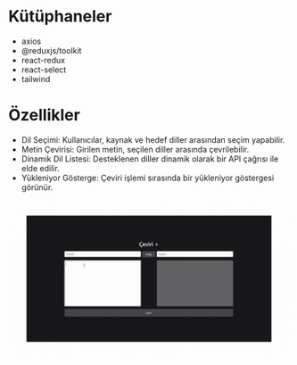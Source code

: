 # Kütüphaneler

- axios
- @reduxjs/toolkit
- react-redux
- react-select
- tailwind

# Özellikler

- Dil Seçimi: Kullanıcılar, kaynak ve hedef diller arasından seçim yapabilir.
- Metin Çevirisi: Girilen metin, seçilen diller arasında çevrilebilir.
- Dinamik Dil Listesi: Desteklenen diller dinamik olarak bir API çağrısı ile elde edilir.
- Yükleniyor Gösterge: Çeviri işlemi sırasında bir yükleniyor göstergesi görünür.

![](download.gif)